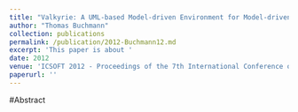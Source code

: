 ```yaml
---
title: "Valkyrie: A UML-based Model-driven Environment for Model-driven Software Engineering"
author: "Thomas Buchmann"
collection: publications
permalink: /publication/2012-Buchmann12.md
excerpt: 'This paper is about '
date: 2012
venue: 'ICSOFT 2012 - Proceedings of the 7th International Conference on Software Paradigm Trends, Rome, Italy, 24 - 27 July, 2012'
paperurl: ''
---
```


#Abstract
